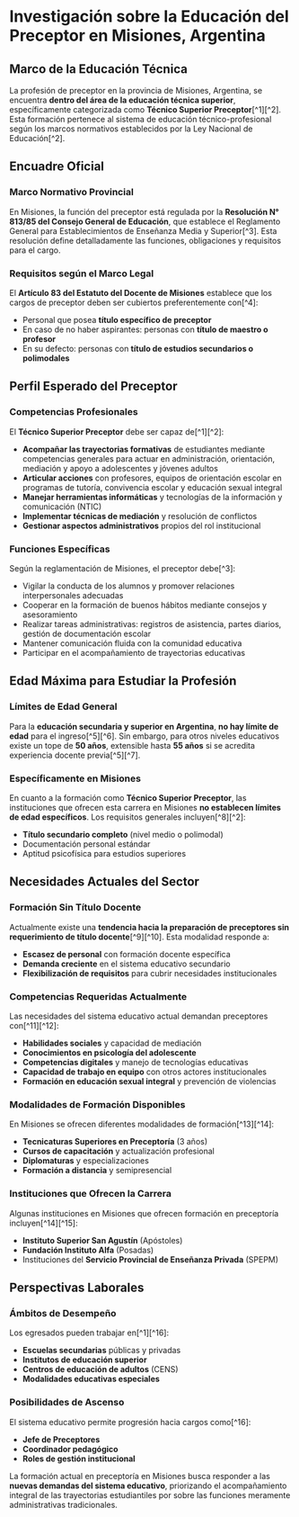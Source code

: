 

# Investigación sobre la Educación del Preceptor en Misiones, Argentina

## Marco de la Educación Técnica

La profesión de preceptor en la provincia de Misiones, Argentina, se encuentra **dentro del área de la educación técnica superior**, específicamente categorizada como **Técnico Superior Preceptor**[^1][^2]. Esta formación pertenece al sistema de educación técnico-profesional según los marcos normativos establecidos por la Ley Nacional de Educación[^2].

## Encuadre Oficial

### Marco Normativo Provincial

En Misiones, la función del preceptor está regulada por la **Resolución N° 813/85 del Consejo General de Educación**, que establece el Reglamento General para Establecimientos de Enseñanza Media y Superior[^3]. Esta resolución define detalladamente las funciones, obligaciones y requisitos para el cargo.

### Requisitos según el Marco Legal

El **Artículo 83 del Estatuto del Docente de Misiones** establece que los cargos de preceptor deben ser cubiertos preferentemente con[^4]:

- Personal que posea **título específico de preceptor**
- En caso de no haber aspirantes: personas con **título de maestro o profesor**
- En su defecto: personas con **título de estudios secundarios o polimodales**


## Perfil Esperado del Preceptor

### Competencias Profesionales

El **Técnico Superior Preceptor** debe ser capaz de[^1][^2]:

- **Acompañar las trayectorias formativas** de estudiantes mediante competencias generales para actuar en administración, orientación, mediación y apoyo a adolescentes y jóvenes adultos
- **Articular acciones** con profesores, equipos de orientación escolar en programas de tutoría, convivencia escolar y educación sexual integral
- **Manejar herramientas informáticas** y tecnologías de la información y comunicación (NTIC)
- **Implementar técnicas de mediación** y resolución de conflictos
- **Gestionar aspectos administrativos** propios del rol institucional


### Funciones Específicas

Según la reglamentación de Misiones, el preceptor debe[^3]:

- Vigilar la conducta de los alumnos y promover relaciones interpersonales adecuadas
- Cooperar en la formación de buenos hábitos mediante consejos y asesoramiento
- Realizar tareas administrativas: registros de asistencia, partes diarios, gestión de documentación escolar
- Mantener comunicación fluida con la comunidad educativa
- Participar en el acompañamiento de trayectorias educativas


## Edad Máxima para Estudiar la Profesión

### Límites de Edad General

Para la **educación secundaria y superior en Argentina**, **no hay límite de edad** para el ingreso[^5][^6]. Sin embargo, para otros niveles educativos existe un tope de **50 años**, extensible hasta **55 años** si se acredita experiencia docente previa[^5][^7].

### Específicamente en Misiones

En cuanto a la formación como **Técnico Superior Preceptor**, las instituciones que ofrecen esta carrera en Misiones **no establecen límites de edad específicos**. Los requisitos generales incluyen[^8][^2]:

- **Título secundario completo** (nivel medio o polimodal)
- Documentación personal estándar
- Aptitud psicofísica para estudios superiores


## Necesidades Actuales del Sector

### Formación Sin Título Docente

Actualmente existe una **tendencia hacia la preparación de preceptores sin requerimiento de título docente**[^9][^10]. Esta modalidad responde a:

- **Escasez de personal** con formación docente específica
- **Demanda creciente** en el sistema educativo secundario
- **Flexibilización de requisitos** para cubrir necesidades institucionales


### Competencias Requeridas Actualmente

Las necesidades del sistema educativo actual demandan preceptores con[^11][^12]:

- **Habilidades sociales** y capacidad de mediación
- **Conocimientos en psicología del adolescente**
- **Competencias digitales** y manejo de tecnologías educativas
- **Capacidad de trabajo en equipo** con otros actores institucionales
- **Formación en educación sexual integral** y prevención de violencias


### Modalidades de Formación Disponibles

En Misiones se ofrecen diferentes modalidades de formación[^13][^14]:

- **Tecnicaturas Superiores en Preceptoría** (3 años)
- **Cursos de capacitación** y actualización profesional
- **Diplomaturas** y especializaciones
- **Formación a distancia** y semipresencial


### Instituciones que Ofrecen la Carrera

Algunas instituciones en Misiones que ofrecen formación en preceptoría incluyen[^14][^15]:

- **Instituto Superior San Agustín** (Apóstoles)
- **Fundación Instituto Alfa** (Posadas)
- Instituciones del **Servicio Provincial de Enseñanza Privada** (SPEPM)


## Perspectivas Laborales

### Ámbitos de Desempeño

Los egresados pueden trabajar en[^1][^16]:

- **Escuelas secundarias** públicas y privadas
- **Institutos de educación superior**
- **Centros de educación de adultos** (CENS)
- **Modalidades educativas especiales**


### Posibilidades de Ascenso

El sistema educativo permite progresión hacia cargos como[^16]:

- **Jefe de Preceptores**
- **Coordinador pedagógico**
- **Roles de gestión institucional**

La formación actual en preceptoría en Misiones busca responder a las **nuevas demandas del sistema educativo**, priorizando el acompañamiento integral de las trayectorias estudiantiles por sobre las funciones meramente administrativas tradicionales.















